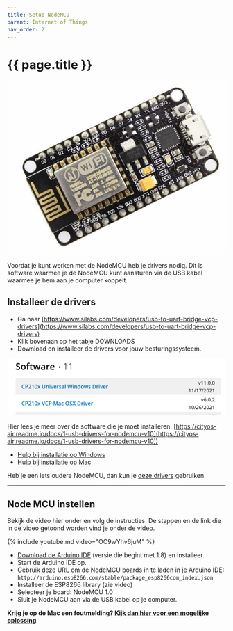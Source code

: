 ```yaml
---
title: Setup NodeMCU
parent: Internet of Things
nav_order: 2
---
```


# {{ page.title }}

![NodeMCU](images/node_mcu_v1.jpg)

Voordat je kunt werken met de NodeMCU heb je drivers nodig. Dit is software waarmee je de NodeMCU kunt aansturen via de USB kabel waarmee je hem aan je computer koppelt.

## Installeer de drivers

- Ga naar [https://www.silabs.com/developers/usb-to-uart-bridge-vcp-drivers](https://www.silabs.com/developers/usb-to-uart-bridge-vcp-drivers)
- Klik bovenaan op het tabje DOWNLOADS
- Download en installeer de drivers voor jouw besturingssysteem.

![Drivers](images/drivers.png)

Hier lees je meer over de software die je moet installeren: [https://cityos-air.readme.io/docs/1-usb-drivers-for-nodemcu-v10](https://cityos-air.readme.io/docs/1-usb-drivers-for-nodemcu-v10])

- [Hulp bij installatie op Windows](https://cityos-air.readme.io/docs/windows-os-installation)
- [Hulp bij installatie op Mac](https://cityos-air.readme.io/docs/1-usb-drivers-for-nodemcu-v10)


Heb je een iets oudere NodeMCU, dan kun je [deze drivers](https://github.com/nodemcu/nodemcu-devkit/tree/master/Drivers) gebruiken.

---

## Node MCU instellen

Bekijk de video hier onder en volg de instructies. De stappen en de link die in de video getoond worden vind je onder de video.

{% include youtube.md video="OC9wYhv6juM" %}

- [Download de Arduino IDE](https://www.arduino.cc/en/software) (versie die begint met 1.8) en installeer.
- Start de Arduino IDE op.
- Gebruik deze URL om de NodeMCU boards in te laden in je Arduino IDE: `http://arduino.esp8266.com/stable/package_esp8266com_index.json`
- Installeer de ESP8266 library (zie video)
- Selecteer je board: NodeMCU 1.0
- Sluit je NodeMCU aan via de USB kabel op je computer.

**Krijg je op de Mac een foutmelding? [Kijk dan hier voor een mogelijke oplossing](mac)** 

